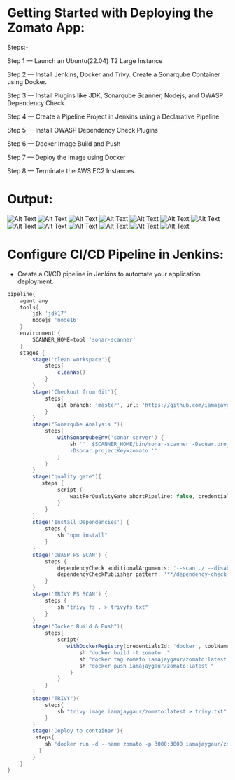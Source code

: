 # Getting Started with Deploying the Zomato App:

Steps:-

Step 1 — Launch an Ubuntu(22.04) T2 Large Instance

Step 2 — Install Jenkins, Docker and Trivy. Create a Sonarqube Container using Docker.

Step 3 — Install Plugins like JDK, Sonarqube Scanner, Nodejs, and OWASP Dependency Check.

Step 4 — Create a Pipeline Project in Jenkins using a Declarative Pipeline

Step 5 — Install OWASP Dependency Check Plugins

Step 6 — Docker Image Build and Push

Step 7 — Deploy the image using Docker

Step 8 — Terminate the AWS EC2 Instances.

# Output:
![Alt Text](./output/1.png)
![Alt Text](./output/2.png)
![Alt Text](./output/3.png)
![Alt Text](./output/4.png)
![Alt Text](./output/5.png)
![Alt Text](./output/6.png)
![Alt Text](./output/7.png)
![Alt Text](./output/8.png)
![Alt Text](./output/9.png)
![Alt Text](./output/10.png)
![Alt Text](./output/11.png)
![Alt Text](./output/12.png)
![Alt Text](./output/13.png)

# Configure CI/CD Pipeline in Jenkins:
- Create a CI/CD pipeline in Jenkins to automate your application deployment.

```groovy
pipeline{
    agent any
    tools{
        jdk 'jdk17'
        nodejs 'node16'
    }
    environment {
        SCANNER_HOME=tool 'sonar-scanner'
    }
    stages {
        stage('clean workspace'){
            steps{
                cleanWs()
            }
        }
        stage('Checkout from Git'){
            steps{
                git branch: 'master', url: 'https://github.com/iamajaygaur/zomato-DevSecOps-CICD.git'
            }
        }
        stage("Sonarqube Analysis "){
            steps{
                withSonarQubeEnv('sonar-server') {
                    sh ''' $SCANNER_HOME/bin/sonar-scanner -Dsonar.projectName=zomato \
                    -Dsonar.projectKey=zomato '''
                }
            }
        }
        stage("quality gate"){
           steps {
                script {
                    waitForQualityGate abortPipeline: false, credentialsId: 'sonar' 
                }
            } 
        }
        stage('Install Dependencies') {
            steps {
                sh "npm install"
            }
        }
		stage('OWASP FS SCAN') {
            steps {
                dependencyCheck additionalArguments: '--scan ./ --disableYarnAudit --disableNodeAudit', odcInstallation: 'DP-Check'
                dependencyCheckPublisher pattern: '**/dependency-check-report.xml'
            }
        }
        stage('TRIVY FS SCAN') {
            steps {
                sh "trivy fs . > trivyfs.txt"
            }
        }
		stage("Docker Build & Push"){
            steps{
                script{
                   withDockerRegistry(credentialsId: 'docker', toolName: 'docker'){   
                       sh "docker build -t zomato ."
                       sh "docker tag zomato iamajaygaur/zomato:latest "
                       sh "docker push iamajaygaur/zomato:latest "
                    }
                }
            }
        }
        stage("TRIVY"){
            steps{
                sh "trivy image iamajaygaur/zomato:latest > trivy.txt" 
            }
        }
		stage('Deploy to container'){
         steps{
            sh 'docker run -d --name zomato -p 3000:3000 iamajaygaur/zomato:latest'
          }
        }
    }
}
```
